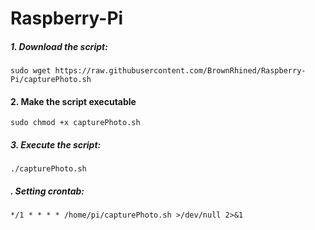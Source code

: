 # Raspberry-Pi



##### 1. Download the script:
```
sudo wget https://raw.githubusercontent.com/BrownRhined/Raspberry-Pi/capturePhoto.sh
```

#### 2. Make the script executable
```
sudo chmod +x capturePhoto.sh
```
##### 3. Execute the script:
```
./capturePhoto.sh
```

##### . Setting crontab:
```
*/1 * * * * /home/pi/capturePhoto.sh >/dev/null 2>&1
```
